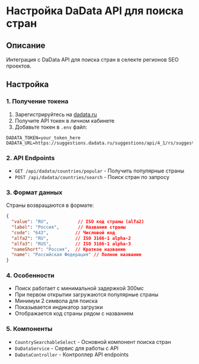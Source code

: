 # Настройка DaData API для поиска стран

## Описание
Интеграция с DaData API для поиска стран в селекте регионов SEO проектов.

## Настройка

### 1. Получение токена
1. Зарегистрируйтесь на [dadata.ru](https://dadata.ru/)
2. Получите API токен в личном кабинете
3. Добавьте токен в `.env` файл:

```env
DADATA_TOKEN=your_token_here
DADATA_URL=https://suggestions.dadata.ru/suggestions/api/4_1/rs/suggest/country
```

### 2. API Endpoints
- `GET /api/dadata/countries/popular` - Получить популярные страны
- `POST /api/dadata/countries/search` - Поиск стран по запросу

### 3. Формат данных
Страны возвращаются в формате:
```json
{
  "value": "RU",           // ISO код страны (alfa2)
  "label": "Россия",       // Название страны
  "code": "643",          // Числовой код
  "alfa2": "RU",          // ISO 3166-1 alpha-2
  "alfa3": "RUS",         // ISO 3166-1 alpha-3
  "nameShort": "Россия",  // Краткое название
  "name": "Российская Федерация" // Полное название
}
```

### 4. Особенности
- Поиск работает с минимальной задержкой 300мс
- При первом открытии загружаются популярные страны
- Минимум 2 символа для поиска
- Показывается индикатор загрузки
- Отображается код страны рядом с названием

### 5. Компоненты
- `CountrySearchableSelect` - Основной компонент поиска стран
- `DaDataService` - Сервис для работы с API
- `DaDataController` - Контроллер API endpoints
